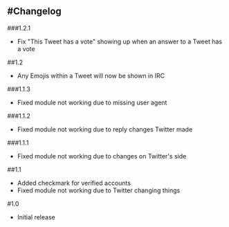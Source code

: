 #Changelog
---

###1.2.1
- Fix "This Tweet has a vote" showing up when an answer to a Tweet has a vote

##1.2
- Any Emojis within a Tweet will now be shown in IRC

###1.1.3
- Fixed module not working due to missing user agent

###1.1.2
- Fixed module not working due to reply changes Twitter made

###1.1.1
- Fixed module not working due to changes on Twitter's side

##1.1
- Added checkmark for verified accounts
- Fixed module not working due to Twitter changing things

#1.0
- Initial release